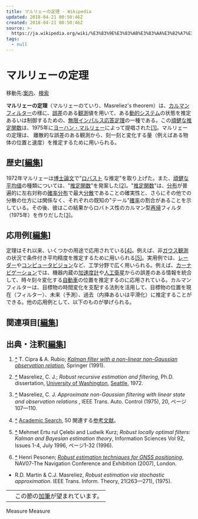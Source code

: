 ```yaml
---
title: マルリェーの定理 - Wikipedia
updated: 2018-04-21 00:50:46Z
created: 2018-04-21 00:50:46Z
source: >-
  https://ja.wikipedia.org/wiki/%E3%83%9E%E3%83%AB%E3%83%AA%E3%82%A7%E3%83%BC%E3%81%AE%E5%AE%9A%E7%90%86
tags:
  - null
---
```


# マルリェーの定理

移動先:[案内](https://ja.wikipedia.org/wiki/%E3%83%9E%E3%83%AB%E3%83%AA%E3%82%A7%E3%83%BC%E3%81%AE%E5%AE%9A%E7%90%86#mw-head)、[検索](https://ja.wikipedia.org/wiki/%E3%83%9E%E3%83%AB%E3%83%AA%E3%82%A7%E3%83%BC%E3%81%AE%E5%AE%9A%E7%90%86#p-search)

**マルリェーの定理**（マルリェーのていり、Masreliez's theorem）は、[カルマンフィルター](https://ja.wikipedia.org/wiki/%E3%82%AB%E3%83%AB%E3%83%9E%E3%83%B3%E3%83%95%E3%82%A3%E3%83%AB%E3%82%BF%E3%83%BC)の様に、[誤差](https://ja.wikipedia.org/wiki/%E8%AA%A4%E5%B7%AE)のある[観測](https://ja.wikipedia.org/wiki/%E8%A6%B3%E6%B8%AC)値を用いて、ある[動的システム](https://ja.wikipedia.org/wiki/%E5%8B%95%E7%9A%84%E3%82%B7%E3%82%B9%E3%83%86%E3%83%A0)の状態を推定あるいは制御するための、[無限インパルス応答](https://ja.wikipedia.org/wiki/%E7%84%A1%E9%99%90%E3%82%A4%E3%83%B3%E3%83%91%E3%83%AB%E3%82%B9%E5%BF%9C%E7%AD%94)[定理](https://ja.wikipedia.org/wiki/%E5%AE%9A%E7%90%86)の一種である。この[頑健な推定関数](https://ja.wikipedia.org/wiki/%E6%8E%A8%E5%AE%9A%E9%87%8F#%E9%A0%91%E5%81%A5%E6%80%A7)は、1975年に[ヨーハン・マルリェー](https://ja.wikipedia.org/wiki/%E3%83%A8%E3%83%BC%E3%83%8F%E3%83%B3%E3%83%BB%E3%83%9E%E3%83%AB%E3%83%AA%E3%82%A7%E3%83%BC)によって提唱された[[1]](https://ja.wikipedia.org/wiki/%E3%83%9E%E3%83%AB%E3%83%AA%E3%82%A7%E3%83%BC%E3%81%AE%E5%AE%9A%E7%90%86#cite_note-1)。マルリェーの定理は、 離散的な誤差のある観測から、刻一刻と変化する量（例えばある物体の位置と速度）を推定するために用いられる。

## 歴史[[編集](https://ja.wikipedia.org/w/index.php?title=%E3%83%9E%E3%83%AB%E3%83%AA%E3%82%A7%E3%83%BC%E3%81%AE%E5%AE%9A%E7%90%86&action=edit&section=1)]

1972年マルリェーは[博士](https://ja.wikipedia.org/wiki/%E5%8D%9A%E5%A3%AB)[論文](https://ja.wikipedia.org/wiki/%E8%AB%96%E6%96%87)で"[ロバスト](https://ja.wikipedia.org/wiki/%E3%83%AD%E3%83%90%E3%82%B9%E3%83%88%E3%83%8D%E3%82%B9) な推定"を取り上げた。また、[頑健な](https://ja.wikipedia.org/wiki/%E9%A0%91%E5%81%A5%E6%80%A7)[平均値](https://ja.wikipedia.org/wiki/%E5%B9%B3%E5%9D%87%E5%80%A4)の種類については、"[推定関数](https://ja.wikipedia.org/wiki/%E6%8E%A8%E5%AE%9A%E9%87%8F)"を発案した[[2]](https://ja.wikipedia.org/wiki/%E3%83%9E%E3%83%AB%E3%83%AA%E3%82%A7%E3%83%BC%E3%81%AE%E5%AE%9A%E7%90%86#cite_note-2)。"[推定関数](https://ja.wikipedia.org/wiki/%E6%8E%A8%E5%AE%9A%E9%87%8F)"は、[分布](https://ja.wikipedia.org/wiki/%E5%88%86%E5%B8%83)が普遍的に左右対称の[確率分布](https://ja.wikipedia.org/wiki/%E7%A2%BA%E7%8E%87%E5%88%86%E5%B8%83)で最大[分散](https://ja.wikipedia.org/wiki/%E5%88%86%E6%95%A3_(%E7%A2%BA%E7%8E%87%E8%AB%96))であることの確実性と、さらにその他での分散の仕方には関係なく、それぞれの既知の"テール"[確率](https://ja.wikipedia.org/wiki/%E7%A2%BA%E7%8E%87)の割合があることを示している。その後、彼はこの結果からロバトス性のカルマン型[再帰](https://ja.wikipedia.org/wiki/%E5%86%8D%E5%B8%B0)フィルタ（1975年）を作りだした[[3]](https://ja.wikipedia.org/wiki/%E3%83%9E%E3%83%AB%E3%83%AA%E3%82%A7%E3%83%BC%E3%81%AE%E5%AE%9A%E7%90%86#cite_note-3)。

## 応用例[[編集](https://ja.wikipedia.org/w/index.php?title=%E3%83%9E%E3%83%AB%E3%83%AA%E3%82%A7%E3%83%BC%E3%81%AE%E5%AE%9A%E7%90%86&action=edit&section=2)]

定理はそれ以来、いくつかの用途で応用されている[[4]](https://ja.wikipedia.org/wiki/%E3%83%9E%E3%83%AB%E3%83%AA%E3%82%A7%E3%83%BC%E3%81%AE%E5%AE%9A%E7%90%86#cite_note-4)。例えば、非[ガウス](https://ja.wikipedia.org/wiki/%E6%AD%A3%E8%A6%8F%E5%88%86%E5%B8%83)[観測](https://ja.wikipedia.org/wiki/%E8%A6%B3%E6%B8%AC)の状況で条件付き平均精度を推定するために用いられる[[5]](https://ja.wikipedia.org/wiki/%E3%83%9E%E3%83%AB%E3%83%AA%E3%82%A7%E3%83%BC%E3%81%AE%E5%AE%9A%E7%90%86#cite_note-5)。実用例では、[レーダー](https://ja.wikipedia.org/wiki/%E3%83%AC%E3%83%BC%E3%83%80%E3%83%BC)や[コンピュータビジョン](https://ja.wikipedia.org/wiki/%E3%82%B3%E3%83%B3%E3%83%94%E3%83%A5%E3%83%BC%E3%82%BF%E3%83%93%E3%82%B8%E3%83%A7%E3%83%B3)など、工学分野で広く用いられる。例えば、[カーナビゲーション](https://ja.wikipedia.org/wiki/%E3%82%AB%E3%83%BC%E3%83%8A%E3%83%93%E3%82%B2%E3%83%BC%E3%82%B7%E3%83%A7%E3%83%B3)では、機器内蔵の[加速度計](https://ja.wikipedia.org/wiki/%E5%8A%A0%E9%80%9F%E5%BA%A6%E8%A8%88)や[人工衛星](https://ja.wikipedia.org/wiki/%E4%BA%BA%E5%B7%A5%E8%A1%9B%E6%98%9F)からの誤差のある情報を統合して、時々刻々変化する[自動車](https://ja.wikipedia.org/wiki/%E8%87%AA%E5%8B%95%E8%BB%8A)の位置を推定するのに応用されている。カルマンフィルターは、目標物の時間変化を支配する法則を活用して、目標物の位置を現在（フィルター）、未来（予測）、過去（内挿あるいは平滑化）に推定することができる。他の応用例として、以下のものが挙げられる。

## 関連項目[[編集](https://ja.wikipedia.org/w/index.php?title=%E3%83%9E%E3%83%AB%E3%83%AA%E3%82%A7%E3%83%BC%E3%81%AE%E5%AE%9A%E7%90%86&action=edit&section=3)]

## 出典・注釈[[編集](https://ja.wikipedia.org/w/index.php?title=%E3%83%9E%E3%83%AB%E3%83%AA%E3%82%A7%E3%83%BC%E3%81%AE%E5%AE%9A%E7%90%86&action=edit&section=4)]

1. **[^](https://ja.wikipedia.org/wiki/%E3%83%9E%E3%83%AB%E3%83%AA%E3%82%A7%E3%83%BC%E3%81%AE%E5%AE%9A%E7%90%86#cite_ref-1)** T. Cipra & A. Rubio; [*Kalman filter with a non-linear non-Gaussian observation relation*](http://www.springerlink.com/content/k638271765473144/), Springer (1991).

2. **[^](https://ja.wikipedia.org/wiki/%E3%83%9E%E3%83%AB%E3%83%AA%E3%82%A7%E3%83%BC%E3%81%AE%E5%AE%9A%E7%90%86#cite_ref-2)** Masreliez, C. J.; *Robust recursive estimation and filtering*, Ph.D. dissertation, [University of Washington](https://ja.wikipedia.org/wiki/%E3%83%AF%E3%82%B7%E3%83%B3%E3%83%88%E3%83%B3%E5%A4%A7%E5%AD%A6_(%E3%83%AF%E3%82%B7%E3%83%B3%E3%83%88%E3%83%B3%E5%B7%9E)), [Seattle](https://ja.wikipedia.org/wiki/Seattle), 1972.

3. **[^](https://ja.wikipedia.org/wiki/%E3%83%9E%E3%83%AB%E3%83%AA%E3%82%A7%E3%83%BC%E3%81%AE%E5%AE%9A%E7%90%86#cite_ref-3)** Masreliez, C. J. *Approximate non-Gaussian filtering with linear state and observation relations* , IEEE Trans. Auto. Control (1975), 20, ページ 107—110.

4. **[^](https://ja.wikipedia.org/wiki/%E3%83%9E%E3%83%AB%E3%83%AA%E3%82%A7%E3%83%BC%E3%81%AE%E5%AE%9A%E7%90%86#cite_ref-4)**  [Academic Search](http://academic.research.microsoft.com/Paper/1578140.aspx), 50 関連する[参考文献](https://ja.wikipedia.org/wiki/%E5%8F%82%E8%80%83%E6%96%87%E7%8C%AE)。

5. **[^](https://ja.wikipedia.org/wiki/%E3%83%9E%E3%83%AB%E3%83%AA%E3%82%A7%E3%83%BC%E3%81%AE%E5%AE%9A%E7%90%86#cite_ref-5)** Mehmet Ertu rul Çelebi and Ludwik Kurz; *Robust locally optimal filters: Kalman and Bayesian estimation theory*, Information Sciences Vol 92, Issues 1-4, July 1996, ページ1-32 (1996).

6. **[^](https://ja.wikipedia.org/wiki/%E3%83%9E%E3%83%AB%E3%83%AA%E3%82%A7%E3%83%BC%E3%81%AE%E5%AE%9A%E7%90%86#cite_ref-6)** Henri Pesonen; *[Robust estimation techniques for GNSS positioning](http://math.tut.fi/posgroup/pesonen_nav07a.pdf)*, NAV07-The Navigation Conference and Exhibition (2007), London.

- R.D. Martin & C.J. Masreliez, *Robust estimation via stochastic approximation*. IEEE Trans. Inform. Theory, 21(263—271), (1975).

|     |     |
| --- | --- |
|     | この節の[加筆](https://ja.wikipedia.org/w/index.php?title=%E3%83%9E%E3%83%AB%E3%83%AA%E3%82%A7%E3%83%BC%E3%81%AE%E5%AE%9A%E7%90%86&action=edit)が望まれています。 |

Measure
Measure